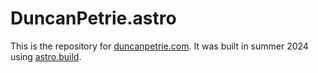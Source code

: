 # DuncanPetrie.astro

This is the repository for [duncanpetrie.com](duncanpetrie.com). It was built in summer 2024 using [astro.build](astro.build).